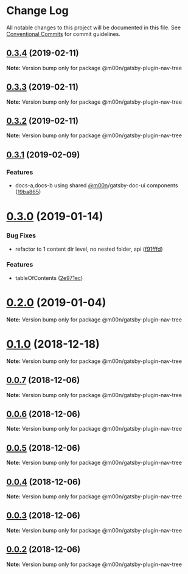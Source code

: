 # Change Log

All notable changes to this project will be documented in this file.
See [Conventional Commits](https://conventionalcommits.org) for commit guidelines.

## [0.3.4](https://github.com/6stars/gatsby-docs/compare/@m00n/gatsby-plugin-nav-tree@0.3.3...@m00n/gatsby-plugin-nav-tree@0.3.4) (2019-02-11)

**Note:** Version bump only for package @m00n/gatsby-plugin-nav-tree

## [0.3.3](https://github.com/6stars/gatsby-docs/compare/@m00n/gatsby-plugin-nav-tree@0.3.2...@m00n/gatsby-plugin-nav-tree@0.3.3) (2019-02-11)

**Note:** Version bump only for package @m00n/gatsby-plugin-nav-tree

## [0.3.2](https://github.com/6stars/gatsby-docs/compare/@m00n/gatsby-plugin-nav-tree@0.3.1...@m00n/gatsby-plugin-nav-tree@0.3.2) (2019-02-11)

**Note:** Version bump only for package @m00n/gatsby-plugin-nav-tree

## [0.3.1](https://github.com/6stars/gatsby-docs/compare/@m00n/gatsby-plugin-nav-tree@0.3.0...@m00n/gatsby-plugin-nav-tree@0.3.1) (2019-02-09)

### Features

- docs-a,docs-b using shared [@m00n](https://github.com/m00n)/gatsby-doc-ui components ([19ba865](https://github.com/6stars/gatsby-docs/commit/19ba865))

# [0.3.0](https://github.com/6stars/gatsby-docs/compare/@m00n/gatsby-plugin-nav-tree@0.2.0...@m00n/gatsby-plugin-nav-tree@0.3.0) (2019-01-14)

### Bug Fixes

- refactor to 1 content dir level, no nested folder, api ([f91fffd](https://github.com/6stars/gatsby-docs/commit/f91fffd))

### Features

- tableOfContents ([2e971ec](https://github.com/6stars/gatsby-docs/commit/2e971ec))

# [0.2.0](https://github.com/6stars/gatsby-docs/compare/@m00n/gatsby-plugin-nav-tree@0.1.0...@m00n/gatsby-plugin-nav-tree@0.2.0) (2019-01-04)

**Note:** Version bump only for package @m00n/gatsby-plugin-nav-tree

# [0.1.0](https://github.com/6stars/gatsby-docs/compare/@m00n/gatsby-plugin-nav-tree@0.0.7...@m00n/gatsby-plugin-nav-tree@0.1.0) (2018-12-18)

**Note:** Version bump only for package @m00n/gatsby-plugin-nav-tree

## [0.0.7](https://github.com/6stars/gatsby-docs/compare/@m00n/gatsby-plugin-nav-tree@0.0.6...@m00n/gatsby-plugin-nav-tree@0.0.7) (2018-12-06)

**Note:** Version bump only for package @m00n/gatsby-plugin-nav-tree

## [0.0.6](https://github.com/6stars/gatsby-docs/compare/@m00n/gatsby-plugin-nav-tree@0.0.5...@m00n/gatsby-plugin-nav-tree@0.0.6) (2018-12-06)

**Note:** Version bump only for package @m00n/gatsby-plugin-nav-tree

## [0.0.5](https://github.com/6stars/gatsby-docs/compare/@m00n/gatsby-plugin-nav-tree@0.0.4...@m00n/gatsby-plugin-nav-tree@0.0.5) (2018-12-06)

**Note:** Version bump only for package @m00n/gatsby-plugin-nav-tree

## [0.0.4](https://github.com/6stars/gatsby-docs/compare/@m00n/gatsby-plugin-nav-tree@0.0.3...@m00n/gatsby-plugin-nav-tree@0.0.4) (2018-12-06)

**Note:** Version bump only for package @m00n/gatsby-plugin-nav-tree

## [0.0.3](https://github.com/6stars/gatsby-docs/compare/@m00n/gatsby-plugin-nav-tree@0.0.2...@m00n/gatsby-plugin-nav-tree@0.0.3) (2018-12-06)

**Note:** Version bump only for package @m00n/gatsby-plugin-nav-tree

## [0.0.2](https://github.com/6stars/gatsby-docs/compare/@m00n/gatsby-plugin-nav-tree@2.0.4...@m00n/gatsby-plugin-nav-tree@0.0.2) (2018-12-06)

**Note:** Version bump only for package @m00n/gatsby-plugin-nav-tree
